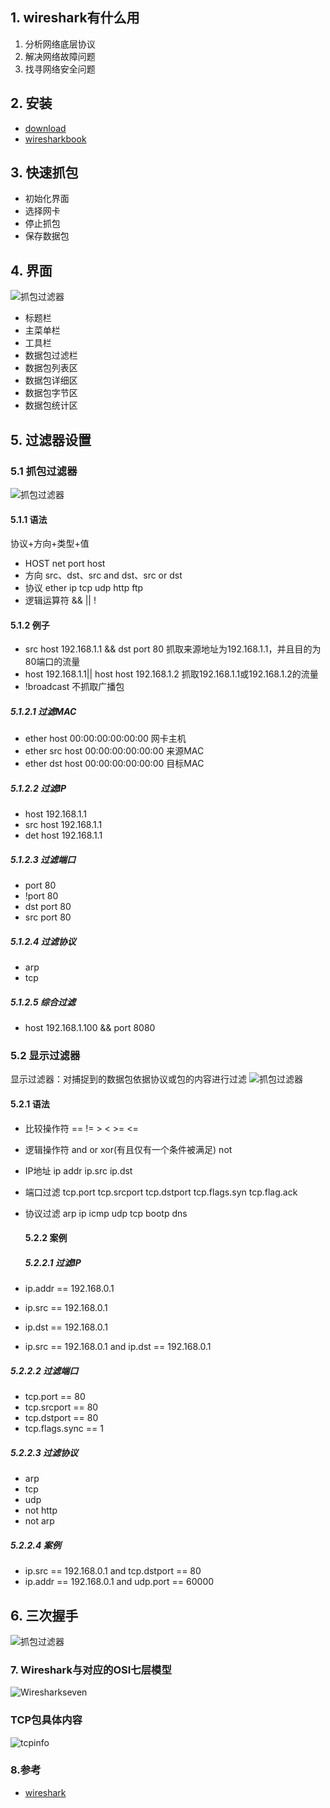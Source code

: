 ## 1. wireshark有什么用

1. 分析网络底层协议
2. 解决网络故障问题
3. 找寻网络安全问题

## 2. 安装

- [download](https://www.wireshark.org/download.html)
- [wiresharkbook](http://wiresharkbook.com/)

## 3. 快速抓包

- 初始化界面
- 选择网卡
- 停止抓包
- 保存数据包

## 4. 界面

![抓包过滤器](http://img.zhufengpeixun.cn/wiresharklayout.png)

- 标题栏
- 主菜单栏
- 工具栏
- 数据包过滤栏
- 数据包列表区
- 数据包详细区
- 数据包字节区
- 数据包统计区

## 5. 过滤器设置

### 5.1 抓包过滤器

![抓包过滤器](http://img.zhufengpeixun.cn/wireshareprotocal.jpg)

#### 5.1.1 语法

协议+方向+类型+值

- HOST net port host
- 方向 src、dst、src and dst、src or dst
- 协议 ether ip tcp udp http ftp
- 逻辑运算符 && || !

#### 5.1.2 例子

- src host 192.168.1.1 && dst port 80 抓取来源地址为192.168.1.1，并且目的为80端口的流量
- host 192.168.1.1|| host host 192.168.1.2 抓取192.168.1.1或192.168.1.2的流量
- !broadcast 不抓取广播包

##### 5.1.2.1 过滤MAC

- ether host 00:00:00:00:00:00 网卡主机
- ether src host 00:00:00:00:00:00 来源MAC
- ether dst host 00:00:00:00:00:00 目标MAC

##### 5.1.2.2 过滤IP

- host 192.168.1.1
- src host 192.168.1.1
- det host 192.168.1.1

##### 5.1.2.3 过滤端口

- port 80
- !port 80
- dst port 80
- src port 80

##### 5.1.2.4 过滤协议

- arp
- tcp

##### 5.1.2.5 综合过滤

- host 192.168.1.100 && port 8080

### 5.2 显示过滤器

显示过滤器：对捕捉到的数据包依据协议或包的内容进行过滤 ![抓包过滤器](http://img.zhufengpeixun.cn/wireshareshow.jpg)

#### 5.2.1 语法

- 比较操作符 == != > < >= <=

- 逻辑操作符 and or xor(有且仅有一个条件被满足) not

- IP地址 ip addr ip.src ip.dst

- 端口过滤 tcp.port tcp.srcport tcp.dstport tcp.flags.syn tcp.flag.ack

- 协议过滤 arp ip icmp udp tcp bootp dns

  #### 5.2.2 案例

  ##### 5.2.2.1 过滤IP

- ip.addr == 192.168.0.1

- ip.src == 192.168.0.1

- ip.dst == 192.168.0.1

- ip.src == 192.168.0.1 and ip.dst == 192.168.0.1

##### 5.2.2.2 过滤端口

- tcp.port == 80
- tcp.srcport == 80
- tcp.dstport == 80
- tcp.flags.sync == 1

##### 5.2.2.3 过滤协议

- arp
- tcp
- udp
- not http
- not arp

##### 5.2.2.4 案例

- ip.src == 192.168.0.1 and tcp.dstport == 80
- ip.addr == 192.168.0.1 and udp.port == 60000

## 6. 三次握手

![抓包过滤器](http://img.zhufengpeixun.cn/tcpconnect.png)

### 7. Wireshark与对应的OSI七层模型

![Wiresharkseven](http://img.zhufengpeixun.cn/Wiresharkseven.jpg)

### TCP包具体内容

![tcpinfo](http://img.zhufengpeixun.cn/tcpinfo.jpg)

### 8.参考

- [wireshark](https://www.cnblogs.com/TankXiao/archive/2012/10/10/2711777.html)